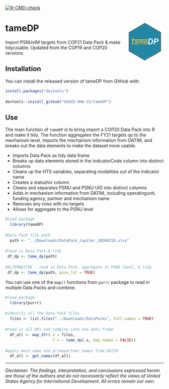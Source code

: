 [![R-CMD-check](https://github.com/USAID-OHA-SI/tameDP/workflows/R-CMD-check/badge.svg)](https://github.com/USAID-OHA-SI/tameDP/actions)
  
# tameDP <img src='man/figures/logo.png' align="right" height="120" />


Import PSNUxIM targets from COP21 Data Pack & make tidy/usable.
Updated from the COP19 and COP20 versions.

## Installation

You can install the released version of tameDP from GitHub with:

``` r
install.packages("devtools")

devtools::install_github("USAID-OHA-SI/tameDP")
```

## Use

The main function of `tameDP` is to bring import a COP20 Data Pack into R and make it tidy. The function aggregates the FY21 targets up to the mechanism level, imports the mechanism information from DATIM, and breaks out the data elements to make the dataset more usable. 


- Imports Data Pack as tidy data frame
- Breaks up data elements stored in the indicatorCode column into distinct columns
- Cleans up the HTS variables, separating modalities out of the indicator name
- Creates a statushiv column
- Cleans and separates PSNU and PSNU UID into distinct columns
- Adds in mechanism information from DATIM, including operatingunit, funding agency, partner and mechanism name
- Removes any rows with no targets
- Allows for aggregate to the PSNU level


``` r
#load package
  library(tameDP)
  
#Data Pack file path
  path <- "../Downloads/DataPack_Jupiter_20200218.xlsx"
  
#read in Data Pack & tidy
 df_dp <- tame_dp(path)
 
#ALTERNATIVE - read in Data Pack, aggregate to PSNU level, & tidy
 df_dp <- tame_dp(path, psnu_lvl = TRUE)
```

You can use one of the `map()` functions from `purrr` package to read in multiple Data Packs and combine.

``` r
#load package
  library(purrr)

#identify all the Data Pack files
  files <- list.files("../Downloads/DataPacks", full.names = TRUE)

#read in all DPs and combine into one data frame
  df_all <- map_dfr(.x = files,
                    .f = ~ tame_dp(.x, map_names = FALSE))
                    
#apply mech_name and primepartner names from DATIM
  df_all <- get_names(df_all)
```

---

*Disclaimer: The findings, interpretation, and conclusions expressed herein are those of the authors and do not necessarily reflect the views of United States Agency for International Development. All errors remain our own.*
